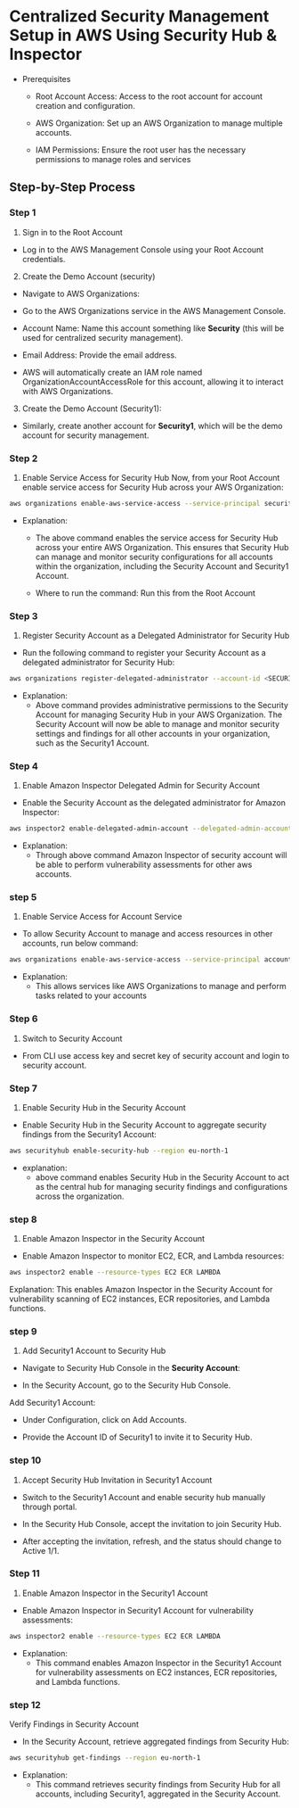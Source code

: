 # Centralized Security Management Setup in AWS Using Security Hub & Inspector

- Prerequisites
  - Root Account Access: Access to the root account for account creation and configuration.

  - AWS Organization: Set up an AWS Organization to manage multiple accounts.

  - IAM Permissions: Ensure the root user has the necessary permissions to manage roles and services
 


## Step-by-Step Process
### Step 1
1. Sign in to the Root Account
  - Log in to the AWS Management Console using your Root Account credentials.

2. Create the Demo Account (security)
  - Navigate to AWS Organizations:

  - Go to the AWS Organizations service in the AWS Management Console.



  - Account Name: Name this account something like **Security** (this will be used for centralized security management).

  - Email Address: Provide the email address.

  - AWS will automatically create an IAM role named OrganizationAccountAccessRole for this account, allowing it to interact with AWS Organizations.

3. Create the Demo Account (Security1):

  - Similarly, create another account for **Security1**, which will be the demo account for security management.

### Step 2
1. Enable Service Access for Security Hub
Now, from your Root Account  enable service access for Security Hub across your AWS Organization:

```bash
aws organizations enable-aws-service-access --service-principal securityhub.amazonaws.com
```
  - Explanation:
    - The above command enables the service access for Security Hub across your entire AWS Organization. This ensures that Security Hub can manage and monitor security configurations for all accounts within the organization, including the Security Account and Security1 Account.

    - Where to run the command: Run this from the Root Account

### Step 3
1. Register Security Account as a Delegated Administrator for Security Hub

  - Run the following command to register your Security Account as a delegated administrator for Security Hub:

```bash
aws organizations register-delegated-administrator --account-id <SECURITY_ACCOUNT_ID of account named security > --service-principal securityhub.amazonaws.com
```
  - Explanation:
    - Above command provides administrative permissions to the Security Account for managing Security Hub in your AWS Organization. The Security Account will now be able to manage and monitor security settings and findings for all other accounts in your organization, such as the Security1 Account.

### Step 4
1. Enable Amazon Inspector Delegated Admin for Security Account
   
  - Enable the Security Account as the delegated administrator for Amazon Inspector:

```bash
aws inspector2 enable-delegated-admin-account --delegated-admin-account-id <SECURITY_ACCOUNT_ID of account named security>
```
  - Explanation:
    - Through above command Amazon Inspector of  security account will  be able to perform vulnerability assessments for other aws accounts.

### step 5
1. Enable Service Access for Account Service
  - To allow Security Account to manage and access resources in other accounts, run below command:

```bash
aws organizations enable-aws-service-access --service-principal account.amazonaws.com
```
  - Explanation:
    - This allows services like AWS Organizations to manage and perform tasks related to your accounts

### Step 6
1. Switch to Security Account

  - From CLI use access key and secret key of security account and login to security account.


### Step 7
1.  Enable Security Hub in the Security Account
  - Enable Security Hub in the Security Account to aggregate security findings from the Security1 Account:

```bash
aws securityhub enable-security-hub --region eu-north-1
```
  - explanation:
      - above command enables Security Hub in the Security Account to act as the central hub for managing security findings and configurations across the organization.
   

### step 8
1. Enable Amazon Inspector in the Security Account
  - Enable Amazon Inspector to monitor EC2, ECR, and Lambda resources:

```bash
aws inspector2 enable --resource-types EC2 ECR LAMBDA
```
Explanation:
This enables Amazon Inspector in the Security Account for vulnerability scanning of EC2 instances, ECR repositories, and Lambda functions.

### step 9
1. Add Security1 Account to Security Hub
  - Navigate to Security Hub Console in the **Security Account**:

  - In the Security Account, go to the Security Hub Console.

Add Security1 Account:

  - Under Configuration, click on Add Accounts.

  - Provide the Account ID of Security1 to invite it to Security Hub.


### step 10
1. Accept Security Hub Invitation in Security1 Account
  - Switch to the Security1 Account and enable security hub manually through portal.

  - In the Security Hub Console, accept the invitation to join Security Hub.

  - After accepting the invitation, refresh, and the status should change to Active 1/1.


### Step 11
1. Enable Amazon Inspector in the Security1 Account
  - Enable Amazon Inspector in Security1 Account for vulnerability assessments:

```bash
aws inspector2 enable --resource-types EC2 ECR LAMBDA
```
  - Explanation:
    - This command enables Amazon Inspector in the Security1 Account for vulnerability assessments on EC2 instances, ECR repositories, and Lambda functions.

### step 12
Verify Findings in Security Account
  - In the Security Account, retrieve aggregated findings from Security Hub:

```bash
aws securityhub get-findings --region eu-north-1
```
  - Explanation:
    - This command retrieves security findings from Security Hub for all accounts, including Security1, aggregated in the Security Account.



